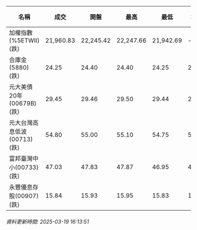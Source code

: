 | 名稱 | 成交 | 開盤 | 最高 | 最低 | 均價 | 成交金額(億) | 昨收 | 漲跌幅 | 漲跌 | 總量 | 昨量 | 振幅 |
| -------- | -------- | -------- | -------- |-------- | -------- | -------- |-------- |-------- |-------- | -------- | -------- |-------- |
|加權指數(%5ETWII) (跌)|21,960.83|22,245.42|22,247.66|21,942.69|-|3,036.30|22,271.67|1.40%|310.84|6,034,640|0|1.37%|
|合庫金(5880) (跌)|24.25|24.40|24.40|24.25|24.29|1.78|24.35|0.41%|0.10|7,332|8,368|0.62%|
|元大美債20年(00679B) (跌)|29.45|29.46|29.50|29.44|29.46|23.29|29.51|0.20%|0.06|79,053|34,101|0.20%|
|元大台灣高息低波(00713) (跌)|54.80|55.00|55.10|54.75|54.90|9.85|54.90|0.18%|0.10|17,951|14,205|0.64%|
|富邦臺灣中小(00733) (跌)|47.03|47.83|47.87|46.95|47.26|0.488|47.87|1.75%|0.84|1,033|691|1.92%|
|永豐優息存股(00907) (跌)|15.84|15.93|15.95|15.83|15.87|0.193|15.92|0.50%|0.08|1,215|1,192|0.75%|
###### 資料更新時間: 2025-03-19 16:13:51